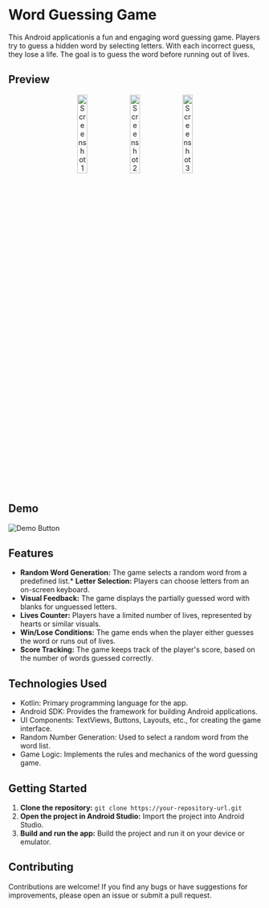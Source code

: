 # Word Guessing Game

This Android applicationis a fun and engaging word guessing game. Players try to guess a hidden word by selecting letters. With each incorrect guess, they lose a life. The goal is to guess the word before running out of lives.

## Preview

<p align="center">
  <img src="https://github.com/user-attachments/assets/0a5ff2f1-42eb-4ffc-b201-a0c9c53f653a" alt="Screenshot 1" width="20%">
  <img src="https://github.com/user-attachments/assets/762fbd9b-f444-4418-8145-3816e303c391" alt="Screenshot 2" width="20%">
  <img src="https://github.com/user-attachments/assets/c0a38d70-87cb-48fe-a33d-dffe60daf6d3" alt="Screenshot 3" width="20%">
</p>

## Demo

<p>
  <a href="https://www.linkedin.com/posts/akash-de-alwis-976a82284_androiddevelopment-mobileapp-wordguessinggame-activity-7253297457608962048-1aQ6?utm_source=combined_share_message&utm_medium=member_desktop_web" target="_blank" style="text-decoration:none;">
    <img src="https://img.shields.io/badge/LinkedIn-Demo-blue?style=for-the-badge&logo=linkedin" alt="Demo Button">
  </a>
</p>

## Features

* **Random Word Generation:** The game selects a random word from a predefined list.* **Letter Selection:** Players can choose letters from an on-screen keyboard.
* **Visual Feedback:** The game displays the partially guessed word with blanks for unguessed letters.
* **Lives Counter:** Players have a limited number of lives, represented by hearts or similar visuals.
* **Win/Lose Conditions:** The game ends when the player either guesses the word or runs out of lives.
* **Score Tracking:** The game keeps track of the player's score, based on the number of words guessed correctly.

## Technologies Used

* Kotlin: Primary programming language for the app.
* Android SDK: Provides the framework for building Android applications.
* UI Components: TextViews, Buttons, Layouts, etc., for creating the game interface.
* Random Number Generation: Used to select a random word from the word list.
* Game Logic: Implements the rules and mechanics of the word guessing game.

## Getting Started

1. **Clone the repository:** `git clone https://your-repository-url.git`
2. **Open the project in Android Studio:** Import the project into Android Studio.
3. **Build and run the app:** Build the project and run it on your device or emulator.

## Contributing

Contributions are welcome! If you find any bugs or have suggestions for improvements, please open an issue or submit a pull request.
